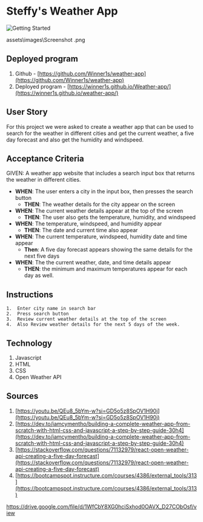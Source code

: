 # Steffy's Weather App

![Getting Started](./assets/images/screenshot.png)

assets\images\Screenshot .png

## Deployed program
1. Github - [https://github.com/Winner1s/weather-app](https://github.com/Winner1s/weather-app)
2. Deployed program - [https://winner1s.github.io/Weather-app/](https://winner1s.github.io/weather-app/)  

## User Story
  For this project we were asked to create a weather app that can be used to search for the weather in different cities and get the current weather, a five day forecast and also get the humidity and windspeed.    

## Acceptance Criteria
GIVEN: A weather app website that includes a search input box that returns the weather in different cities. 

* **WHEN**: The user enters a city in the input box, then presses the search button
    * **THEN**: The weather details for the city appear on the screen
* **WHEN**: The current weather details appear at the top of the screen
    * **THEN**: The user also gets the temperature, humidity, and windspeed
* **WHEN**: The temperature, windspeed, and humidity appear
    * **THEN**: The date and current time also appear
* **WHEN**: The current temperature, windspeed, humidity date and time appear
   * **Then**: A five day forecast appears showing the same details for the next five days
* **WHEN**: The the current weather, date, and time details appear
   * **THEN**:  the minimum and maximum temperatures appear for each day as well.  




## Instructions
    1.  Enter city name in search bar
    2.  Press search button
    3.  Review current weather details at the top of the screen
    4.  Also Review weather details for the next 5 days of the week. 
    

## Technology
1.  Javascript
2.  HTML
3.  CSS
4.  Open Weather API

## Sources
1.  [https://youtu.be/QEu8_5bYm-w?si=GD5o5z8SpOV1H90j](https://youtu.be/QEu8_5bYm-w?si=GD5o5z8SpOV1H90j)
2.  [https://dev.to/iamcymentho/building-a-complete-weather-app-from-scratch-with-html-css-and-javascript-a-step-by-step-guide-30h4](https://dev.to/iamcymentho/building-a-complete-weather-app-from-scratch-with-html-css-and-javascript-a-step-by-step-guide-30h4)
3.  [https://stackoverflow.com/questions/71132979/react-open-weather-api-creating-a-five-day-forecast](https://stackoverflow.com/questions/71132979/react-open-weather-api-creating-a-five-day-forecast)
4. [https://bootcampspot.instructure.com/courses/4386/external_tools/313](https://bootcampspot.instructure.com/courses/4386/external_tools/313)



https://drive.google.com/file/d/1WfCbY8XG0hciSxhod0OAVX_D27CObOsf/view